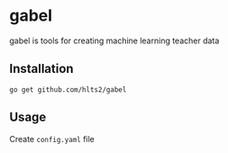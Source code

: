 # gabel
gabel is tools for creating machine learning teacher data

## Installation

```shell
go get github.com/hlts2/gabel
```

## Usage

Create `config.yaml` file

```yaml

```
